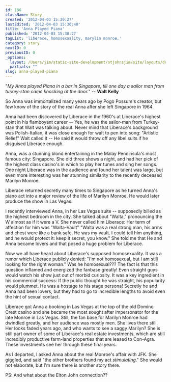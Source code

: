 ```yaml
---
id: 186
className: Story
created: '2012-04-03 15:30:27'
lastEdited: '2012-04-03 15:30:40'
title: 'Anna Played Piana'
published: '2012-04-03 15:30:27'
tagList: 'liberace, homosexuality, marylin monroe,'
category: story
nextID: 0
previousID: 0
_options:
  layout: /Users/jim/static-site-development/stjohnsjim/site/layouts/default.static.ttml
  partials: ""
slug: anna-played-piana
---
```

<p>"<em>My Anna played Piana in a bar in Singapore, till one day a sailor man from turkey-stan came knocking at the door.</em>" -- <strong>Walt Kelly</strong></p>
<p>So Anna was immortalized many years ago by Pogo Possum's creator, but few know of the story of the real Anna after she left Singapore in 1964.</p>
<p>Anna had been discovered by Liberace in the 1960's at Liberace's highest point in his flamboyant career -- Yes, he was the sailor-man from Turkey-stan that Walt was talking about.  Never mind that Liberace's background was Polish-Italian, it was close enough for walt to pen into song: "Artistic Relief" Walt called it -- He said it would throw off any libel suits if he disguised Liberace enough.</p>
<p>Anna, was a stunning blond entertaining in the Malay Penninsula's most famous city: Singapore.  She did three shows a night, and had her pick of the highest class casino's in which to play her tunes and sing her songs.  One night Liberace was in the audience and found her talent was large, but even more interesting was her stunning similarity to the recently deceased Marilyn Monroe.</p>
<p>Liberace returned secretly many times to Singapore as he turned Anna's piano act into a major review of the life of Marilyn Monroe.  He would later produce the show in Las Vegas.</p>
<p>I recently interviewed Anna, in her Las Vegas suite -- supposedly billed as the highest bedroom in the city.  She talked about "Walta," pronouncing the W almost as if it were a V.  She never called him Liberace: Her term of affection for him was "Walta-Vault"  "Walta was a real strong man, his arms and chest were like a bank safe.  He was my vault.  I could tell him anything, and he would protect it: keep it secret, you know."   She told me that He and Anna became lovers and that posed a huge problem for Liberace.</p>
<p>Now we all have heard about Liberace's supposed homosexuality.  It was a rumor which Liberace publicly denied: "I'm not homosexual, but I am still looking for the right woman."  Was he homosexual???   The fact is that this question inflamed and energized the fanbase greatly!   Even straight guys would watch his show just out of morbid curiosity.  It was a key ingredient in his commercial success:  If the public thought he was straight, his popularity would plummet.  He was a hostage to his stage persona!  Secretly he and Anna had been lovers, but they had to go to incredible lengths to avoid even the hint of sexual contact. </p>
<p>Liberace got Anna a booking in Las Vegas at the top of the old Domino Crest casino and she became the most sought after impersonator for the late Monroe in Las Vegas.  Still, the fan base for Marilyn Monroe had dwindled greatly, and her audience was mostly men.   She lives there still.  Her looks faded years ago, and who wants to see a saggy Marilyn?  She is still part owner of some of Liberace's real estate investments, which are still incredibly productive farm-land properties that are leased to Con-Agra.  These investments see her through these final years.</p>
<p>As I departed, I asked Anna about the real Monroe's affair with JFK.  She giggled, and said "the other brothers found my act <em>stimulating</em>."   She would not elaborate, but I'm sure there is another story there.</p>
<p>PS: And what about the Elton John connection??</p>